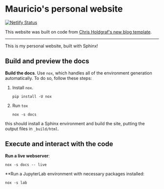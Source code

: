 # Mauricio's personal website

[![Netlify Status](https://api.netlify.com/api/v1/badges/e6df9d05-bdbb-4edc-9c89-872e526c6650/deploy-status)](https://app.netlify.com/sites/trusting-wilson-65327b/deploys)


This website was built on code from [Chris Holdgraf's new blog template](https://chrisholdgraf.com/blog/2020/sphinx-blogging/).

------------

This is my personal website, built with Sphinx!

## Build and preview the docs

**Build the docs**. Use `nox`, which handles all of the environment generation automatically.
To do so, follow these steps:

1. Install `nox`.

   ```shell
   pip install -U nox
   ```
2. Run `tox`

   ```shell
   nox -s docs
   ```

this should install a Sphinx environment and build the site, putting the output files in `_build/html`.

## Execute and interact with the code

**Run a live webserver**:

```shell
nox -s docs -- live
```

**Run a JupyterLab environment with necessary packages installed:

```shell
nox -s lab
```

